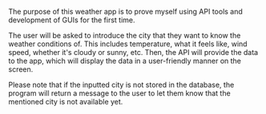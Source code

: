 The purpose of this weather app is to prove myself using API tools and development of GUIs for the first time.

The user will be asked to introduce the city that they want to know the weather conditions of. This includes temperature, what it feels like, wind speed, whether it's cloudy or sunny, etc. Then, the API will provide the data to the app, which will display the data in a user-friendly manner on the screen.

Please note that if the inputted city is not stored in the database, the program will return a message to the user to let them know that the mentioned city is not available yet.
